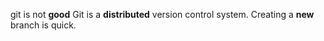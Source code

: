 git is not **good**
Git is a **distributed** version control system.
Creating a **new** branch is quick.
